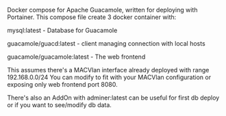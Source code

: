 Docker compose for Apache Guacamole, written for deploying with Portainer.
This compose file create 3 docker container with:

mysql:latest - Database for Guacamole

guacamole/guacd:latest - client managing connection with local hosts

guacamole/guacamole:latest - The web frontend

This assumes there's a MACVlan interface already deployed with range 192.168.0.0/24
You can modify to fit with your MACVlan configuration or exposing only web frontend port 8080.

There's also an AddOn with adminer:latest can be useful for first db deploy or if you want to see/modify db data.
